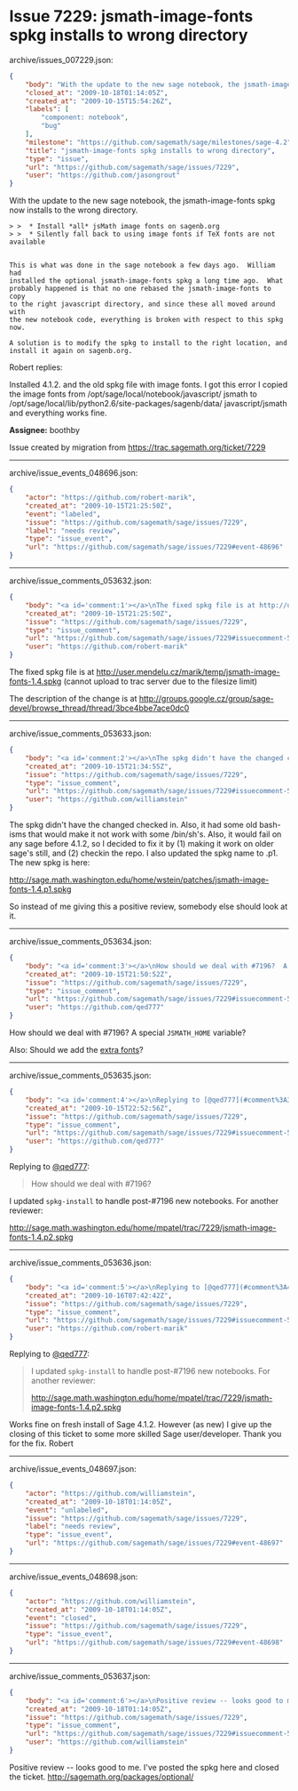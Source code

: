 # Issue 7229: jsmath-image-fonts spkg installs to wrong directory

archive/issues_007229.json:
```json
{
    "body": "With the update to the new sage notebook, the jsmath-image-fonts spkg now installs to the wrong directory.\n\n```\n> >  * Install *all* jsMath image fonts on sagenb.org\n> >  * Silently fall back to using image fonts if TeX fonts are not available\n\n\nThis is what was done in the sage notebook a few days ago.  William had \ninstalled the optional jsmath-image-fonts spkg a long time ago.  What \nprobably happened is that no one rebased the jsmath-image-fonts to copy \nto the right javascript directory, and since these all moved around with \nthe new notebook code, everything is broken with respect to this spkg now.\n\nA solution is to modify the spkg to install to the right location, and \ninstall it again on sagenb.org.\n```\n\nRobert replies:\n\nInstalled 4.1.2. and the old spkg file with image fonts.\nI got this error\nI copied the image fonts from /opt/sage/local/notebook/javascript/\njsmath to /opt/sage/local/lib/python2.6/site-packages/sagenb/data/\njavascript/jsmath and everything works fine.\n\n\n**Assignee:** boothby\n\nIssue created by migration from https://trac.sagemath.org/ticket/7229\n\n",
    "closed_at": "2009-10-18T01:14:05Z",
    "created_at": "2009-10-15T15:54:26Z",
    "labels": [
        "component: notebook",
        "bug"
    ],
    "milestone": "https://github.com/sagemath/sage/milestones/sage-4.2",
    "title": "jsmath-image-fonts spkg installs to wrong directory",
    "type": "issue",
    "url": "https://github.com/sagemath/sage/issues/7229",
    "user": "https://github.com/jasongrout"
}
```
With the update to the new sage notebook, the jsmath-image-fonts spkg now installs to the wrong directory.

```
> >  * Install *all* jsMath image fonts on sagenb.org
> >  * Silently fall back to using image fonts if TeX fonts are not available


This is what was done in the sage notebook a few days ago.  William had 
installed the optional jsmath-image-fonts spkg a long time ago.  What 
probably happened is that no one rebased the jsmath-image-fonts to copy 
to the right javascript directory, and since these all moved around with 
the new notebook code, everything is broken with respect to this spkg now.

A solution is to modify the spkg to install to the right location, and 
install it again on sagenb.org.
```

Robert replies:

Installed 4.1.2. and the old spkg file with image fonts.
I got this error
I copied the image fonts from /opt/sage/local/notebook/javascript/
jsmath to /opt/sage/local/lib/python2.6/site-packages/sagenb/data/
javascript/jsmath and everything works fine.


**Assignee:** boothby

Issue created by migration from https://trac.sagemath.org/ticket/7229





---

archive/issue_events_048696.json:
```json
{
    "actor": "https://github.com/robert-marik",
    "created_at": "2009-10-15T21:25:50Z",
    "event": "labeled",
    "issue": "https://github.com/sagemath/sage/issues/7229",
    "label": "needs review",
    "type": "issue_event",
    "url": "https://github.com/sagemath/sage/issues/7229#event-48696"
}
```



---

archive/issue_comments_053632.json:
```json
{
    "body": "<a id='comment:1'></a>\nThe fixed spkg file is at http://user.mendelu.cz/marik/temp/jsmath-image-fonts-1.4.spkg\n(cannot upload to trac server due to the filesize limit)\n\nThe description of the change is at \nhttp://groups.google.cz/group/sage-devel/browse_thread/thread/3bce4bbe7ace0dc0",
    "created_at": "2009-10-15T21:25:50Z",
    "issue": "https://github.com/sagemath/sage/issues/7229",
    "type": "issue_comment",
    "url": "https://github.com/sagemath/sage/issues/7229#issuecomment-53632",
    "user": "https://github.com/robert-marik"
}
```

<a id='comment:1'></a>
The fixed spkg file is at http://user.mendelu.cz/marik/temp/jsmath-image-fonts-1.4.spkg
(cannot upload to trac server due to the filesize limit)

The description of the change is at 
http://groups.google.cz/group/sage-devel/browse_thread/thread/3bce4bbe7ace0dc0



---

archive/issue_comments_053633.json:
```json
{
    "body": "<a id='comment:2'></a>\nThe spkg didn't have the changed checked in. Also, it had some old bash-isms that would make it not work with some /bin/sh's.  Also, it would fail on any sage before 4.1.2, so I decided to fix it by (1) making it work on older sage's still, and (2) checkin the repo. I also updated the spkg name to .p1.   The new spkg is here:\n\nhttp://sage.math.washington.edu/home/wstein/patches/jsmath-image-fonts-1.4.p1.spkg\n\nSo instead of me giving this a positive review, somebody else should look at it.",
    "created_at": "2009-10-15T21:34:55Z",
    "issue": "https://github.com/sagemath/sage/issues/7229",
    "type": "issue_comment",
    "url": "https://github.com/sagemath/sage/issues/7229#issuecomment-53633",
    "user": "https://github.com/williamstein"
}
```

<a id='comment:2'></a>
The spkg didn't have the changed checked in. Also, it had some old bash-isms that would make it not work with some /bin/sh's.  Also, it would fail on any sage before 4.1.2, so I decided to fix it by (1) making it work on older sage's still, and (2) checkin the repo. I also updated the spkg name to .p1.   The new spkg is here:

http://sage.math.washington.edu/home/wstein/patches/jsmath-image-fonts-1.4.p1.spkg

So instead of me giving this a positive review, somebody else should look at it.



---

archive/issue_comments_053634.json:
```json
{
    "body": "<a id='comment:3'></a>\nHow should we deal with #7196?  A special `JSMATH_HOME` variable?\n\nAlso: Should we add the [extra fonts](http://www.math.union.edu/~dpvc/jsMath/download/extra-fonts/welcome.html)?",
    "created_at": "2009-10-15T21:50:52Z",
    "issue": "https://github.com/sagemath/sage/issues/7229",
    "type": "issue_comment",
    "url": "https://github.com/sagemath/sage/issues/7229#issuecomment-53634",
    "user": "https://github.com/qed777"
}
```

<a id='comment:3'></a>
How should we deal with #7196?  A special `JSMATH_HOME` variable?

Also: Should we add the [extra fonts](http://www.math.union.edu/~dpvc/jsMath/download/extra-fonts/welcome.html)?



---

archive/issue_comments_053635.json:
```json
{
    "body": "<a id='comment:4'></a>\nReplying to [@qed777](#comment%3A3):\n> How should we deal with #7196?\n\nI updated `spkg-install` to handle post-#7196 new notebooks.  For another reviewer:\n\nhttp://sage.math.washington.edu/home/mpatel/trac/7229/jsmath-image-fonts-1.4.p2.spkg",
    "created_at": "2009-10-15T22:52:56Z",
    "issue": "https://github.com/sagemath/sage/issues/7229",
    "type": "issue_comment",
    "url": "https://github.com/sagemath/sage/issues/7229#issuecomment-53635",
    "user": "https://github.com/qed777"
}
```

<a id='comment:4'></a>
Replying to [@qed777](#comment%3A3):
> How should we deal with #7196?

I updated `spkg-install` to handle post-#7196 new notebooks.  For another reviewer:

http://sage.math.washington.edu/home/mpatel/trac/7229/jsmath-image-fonts-1.4.p2.spkg



---

archive/issue_comments_053636.json:
```json
{
    "body": "<a id='comment:5'></a>\nReplying to [@qed777](#comment%3A4):\n> I updated `spkg-install` to handle post-#7196 new notebooks.  For another reviewer:\n> \n> http://sage.math.washington.edu/home/mpatel/trac/7229/jsmath-image-fonts-1.4.p2.spkg\n\nWorks fine on fresh install of Sage 4.1.2. \nHowever (as new) I give up the closing of this ticket to some more skilled Sage user/developer.\nThank you for the fix.\nRobert",
    "created_at": "2009-10-16T07:42:42Z",
    "issue": "https://github.com/sagemath/sage/issues/7229",
    "type": "issue_comment",
    "url": "https://github.com/sagemath/sage/issues/7229#issuecomment-53636",
    "user": "https://github.com/robert-marik"
}
```

<a id='comment:5'></a>
Replying to [@qed777](#comment%3A4):
> I updated `spkg-install` to handle post-#7196 new notebooks.  For another reviewer:
> 
> http://sage.math.washington.edu/home/mpatel/trac/7229/jsmath-image-fonts-1.4.p2.spkg

Works fine on fresh install of Sage 4.1.2. 
However (as new) I give up the closing of this ticket to some more skilled Sage user/developer.
Thank you for the fix.
Robert



---

archive/issue_events_048697.json:
```json
{
    "actor": "https://github.com/williamstein",
    "created_at": "2009-10-18T01:14:05Z",
    "event": "unlabeled",
    "issue": "https://github.com/sagemath/sage/issues/7229",
    "label": "needs review",
    "type": "issue_event",
    "url": "https://github.com/sagemath/sage/issues/7229#event-48697"
}
```



---

archive/issue_events_048698.json:
```json
{
    "actor": "https://github.com/williamstein",
    "created_at": "2009-10-18T01:14:05Z",
    "event": "closed",
    "issue": "https://github.com/sagemath/sage/issues/7229",
    "type": "issue_event",
    "url": "https://github.com/sagemath/sage/issues/7229#event-48698"
}
```



---

archive/issue_comments_053637.json:
```json
{
    "body": "<a id='comment:6'></a>\nPositive review -- looks good to me.  I've posted the spkg here and closed the ticket.\nhttp://sagemath.org/packages/optional/",
    "created_at": "2009-10-18T01:14:05Z",
    "issue": "https://github.com/sagemath/sage/issues/7229",
    "type": "issue_comment",
    "url": "https://github.com/sagemath/sage/issues/7229#issuecomment-53637",
    "user": "https://github.com/williamstein"
}
```

<a id='comment:6'></a>
Positive review -- looks good to me.  I've posted the spkg here and closed the ticket.
http://sagemath.org/packages/optional/
